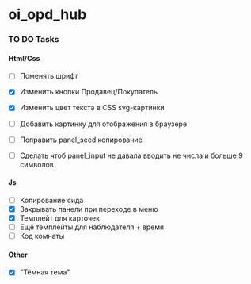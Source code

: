 # oi_opd_hub
### TO DO Tasks

#### Html/Css
- [ ] Поменять шрифт
- [X] Изменить кнопки Продавец/Покупатель
- [X] Изменить цвет текста в CSS svg-картинки  
- [ ] Добавить картинку для отображения в браузере
- [ ] Поправить panel_seed копирование
- [ ] Сделать чтоб panel_input не давала вводить не числа и больше 9 символов


#### Js
- [ ] Копирование сида
- [X] Закрывать панели при переходе в меню
- [X] Темплейт для карточек
- [ ] Ещё темплейты для наблюдателя + время  
- [ ] Код комнаты

#### Other
- [X] "Тёмная тема"